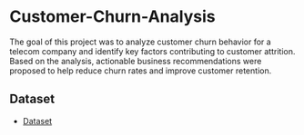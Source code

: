 # Customer-Churn-Analysis
The goal of this project was to analyze customer churn behavior for a telecom company and identify key factors contributing to customer attrition. Based on the analysis, actionable business recommendations were proposed to help reduce churn rates and improve customer retention.


## Dataset
- <a href= "https://github.com/Deepak91490/Customer-Churn-Analysis/blob/main/02%20Customer%20Churn-Dataset.xlsx">Dataset</a>

